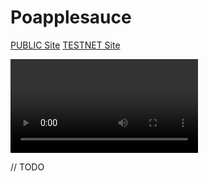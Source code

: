 # Poapplesauce
[PUBLIC Site](https://poap.stellar.quest)
[TESTNET Site](https://poap.testnet.stellar.quest)

![Demo Video](https://user-images.githubusercontent.com/4383610/176968498-37f39a88-98a6-4654-a46b-dd808c47fa0a.mov)

// TODO
